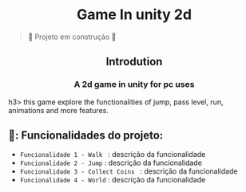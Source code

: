<h1 align="center"> Game In unity 2d </h1>

> :construction: Projeto em construção :construction:

<h2 align = 'center'> Introdution </h2>
<h3 align = 'center'>A 2d game in unity for pc uses </h3>h3>
this game explore the functionalities of jump, pass level, run, animations and more features.


<h2>🍙: Funcionalidades do projeto: </h2>

- `Funcionalidade 1 - Walk ` : descrição da funcionalidade 
- `Funcionalidade 2 - Jump` : descrição da funcionalidade 
- `Funcionalidade 3 - Collect Coins ` : descrição da funcionalidade 
- `Funcionalidade 4 - World` : descrição da funcionalidade 

